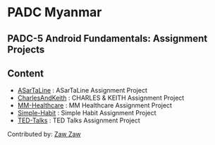 # PADC Myanmar
## PADC-5 Android Fundamentals: Assignment Projects

## Content
- [ASarTaLine](https://github.com/zawzaww/padc-fun-assignments/tree/fun-5/ASarTaLine) : ASarTaLine Assignment Project
- [CharlesAndKeith](https://github.com/zawzaww/padc-fun-assignments/tree/fun-5/CharlesAndKeith) : CHARLES & KEITH Assignment Project
- [MM-Healthcare](https://github.com/zawzaww/padc-fun-assignments/tree/fun-5/MM-Healthcare) : MM Healthcare Assignment Project
- [Simple-Habit](https://github.com/zawzaww/padc-fun-assignments/tree/fun-5/Simple-Habit) : Simple Habit Assignment Project
- [TED-Talks](https://github.com/zawzaww/padc-fun-assignments/tree/fun-5/TED-Talks) : TED Talks Assignment Project

Contributed by: [Zaw Zaw](https://zawzaww.github.io)
